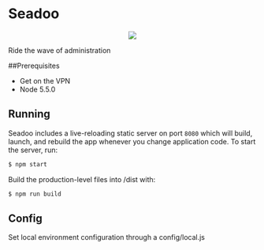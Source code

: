 # Seadoo
<p align="center">
  <img src="http://static.boatadvice.com.au/wp-content/uploads/2015/09/Sea-Doo-RTX-8.jpg">
</p>
Ride the wave of administration

##Prerequisites
- Get on the VPN
- Node 5.5.0

## Running
Seadoo includes a live-reloading static server on port `8080` which will build, launch, and rebuild the app whenever you change application code. To start the server, run:

```bash
$ npm start
```

Build the production-level files into /dist with:

```bash
$ npm run build
```

## Config
Set local environment configuration through a config/local.js